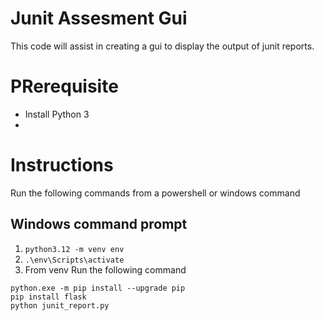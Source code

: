  # Junit Assesment Gui

 This code will assist in creating a gui to display the output of junit reports. 
 # PRerequisite
 - Install Python 3
 - 
 # Instructions
 Run the following commands from a powershell or windows command

## Windows command prompt
 1. `python3.12 -m venv env`
 2. `.\env\Scripts\activate`
 3. From  venv Run the following command
   ```
   python.exe -m pip install --upgrade pip
   pip install flask
   python junit_report.py
   ```
